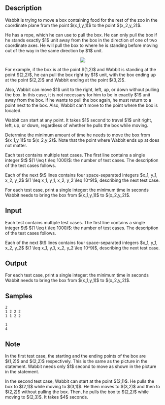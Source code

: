## Description

<div><p>Wabbit is trying to move a box containing food for the rest of the zoo in the coordinate plane from the point $(x_1,y_1)$ to the point $(x_2,y_2)$.</p><p>He has a rope, which he can use to pull the box. He can only pull the box if he stands <span class="tex-font-style-bf">exactly</span> $1$ unit away from the box in the direction of one of two coordinate axes. He will pull the box to where he is standing before moving out of the way in the same direction by $1$ unit. </p><center> <img class="tex-graphics" src="./31546/file/cQ6Zvcyr.png" style="max-width: 100.0%;max-height: 100.0%;"> </center><p>For example, if the box is at the point $(1,2)$ and Wabbit is standing at the point $(2,2)$, he can pull the box right by $1$ unit, with the box ending up at the point $(2,2)$ and Wabbit ending at the point $(3,2)$.</p><p>Also, Wabbit can move $1$ unit to the right, left, up, or down without pulling the box. In this case, it is not necessary for him to be in exactly $1$ unit away from the box. If he wants to pull the box again, he must return to a point next to the box. Also, Wabbit can't move to the point where the box is located.</p><p>Wabbit can start at any point. It takes $1$ second to travel $1$ unit right, left, up, or down, regardless of whether he pulls the box while moving.</p><p>Determine the minimum amount of time he needs to move the box from $(x_1,y_1)$ to $(x_2,y_2)$. Note that the point where Wabbit ends up at does not matter.</p></div><div class="input-specification"><p>Each test contains multiple test cases. The first line contains a single integer $t$ $(1 \leq t \leq 1000)$: the number of test cases. The description of the test cases follows.</p><p>Each of the next $t$ lines contains four space-separated integers $x_1, y_1, x_2, y_2$ $(1 \leq x_1, y_1, x_2, y_2 \leq 10^9)$, describing the next test case.</p></div><div class="output-specification"><p>For each test case, print a single integer: the minimum time in seconds Wabbit needs to bring the box from $(x_1,y_1)$ to $(x_2,y_2)$.</p></div>

## Input

<p>Each test contains multiple test cases. The first line contains a single integer $t$ $(1 \leq t \leq 1000)$: the number of test cases. The description of the test cases follows.</p><p>Each of the next $t$ lines contains four space-separated integers $x_1, y_1, x_2, y_2$ $(1 \leq x_1, y_1, x_2, y_2 \leq 10^9)$, describing the next test case.</p>

## Output

<p>For each test case, print a single integer: the minimum time in seconds Wabbit needs to bring the box from $(x_1,y_1)$ to $(x_2,y_2)$.</p>

## Samples

```input1
2
1 2 2 2
1 1 2 2
```

```output1
1
4
```




## Note

<p>In the first test case, the starting and the ending points of the box are $(1,2)$ and $(2,2)$ respectively. This is the same as the picture in the statement. Wabbit needs only $1$ second to move as shown in the picture in the statement.</p><p>In the second test case, Wabbit can start at the point $(2,1)$. He pulls the box to $(2,1)$ while moving to $(3,1)$. He then moves to $(3,2)$ and then to $(2,2)$ without pulling the box. Then, he pulls the box to $(2,2)$ while moving to $(2,3)$. It takes $4$ seconds.</p>
